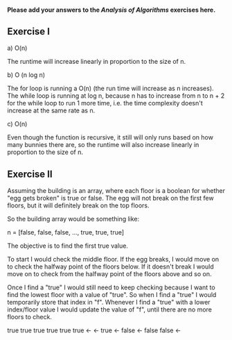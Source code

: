 #### Please add your answers to the ***Analysis of  Algorithms*** exercises here.

## Exercise I

a) O(n)

The runtime will increase linearly in proportion to the size of n.

b) O (n log n)

The for loop is running a O(n) (the run time will increase as n increases). The while loop is running at log n, because n has to increase from n to n + 2 for the while loop to run 1 more time, i.e. the time complexity doesn't increase at the same rate as n.

c) O(n)

Even though the function is recursive, it still will only runs based on how many bunnies there are, so the runtime will also increase linearly in proportion to the size of n.

## Exercise II

Assuming the building is an array, where each floor is a boolean for whether "egg gets broken" is true or false. The egg will not break on the first few floors, but it will definitely break on the top floors.

So the building array would be something like: 

n = [false, false, false, ..., true, true, true]

The objective is to find the first true value.

To start I would check the middle floor. If the egg breaks, I would move on to check the halfway point of the floors below. If it doesn't break I would move on to check from the halfway point of the floors above and so on.

Once I find a "true" I would still need to keep checking because I want to find the lowest floor with a value of "true". So when I find a "true" I would temporarily store that index in "f". Whenever I find a "true" with a lower index/floor value I would update the value of "f", until there are no more floors to check.

true
true
true
true
true
true    <-    <-
true                <-
false         <-
false
false   <-